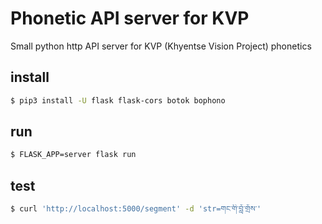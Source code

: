 # Phonetic API server for KVP

Small python http API server for KVP (Khyentse Vision Project) phonetics


## install

```sh
$ pip3 install -U flask flask-cors botok bophono
```

## run

```sh
$ FLASK_APP=server flask run
```

## test

```sh
$ curl 'http://localhost:5000/segment' -d 'str=གང་གི་བློ་གྲོས་'
```